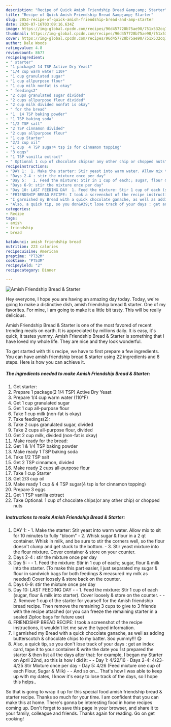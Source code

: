 ```yaml
---
description: "Recipe of Quick Amish Friendship Bread &amp;amp; Starter"
title: "Recipe of Quick Amish Friendship Bread &amp;amp; Starter"
slug: 2053-recipe-of-quick-amish-friendship-bread-and-amp-starter
date: 2020-07-16T03:09:16.634Z
image: https://img-global.cpcdn.com/recipes/96d457728b75ae90/751x532cq70/amish-friendship-bread-starter-recipe-main-photo.jpg
thumbnail: https://img-global.cpcdn.com/recipes/96d457728b75ae90/751x532cq70/amish-friendship-bread-starter-recipe-main-photo.jpg
cover: https://img-global.cpcdn.com/recipes/96d457728b75ae90/751x532cq70/amish-friendship-bread-starter-recipe-main-photo.jpg
author: Dale Woods
ratingvalue: 4.8
reviewcount: 8677
recipeingredient:
- " starter"
- "1 package2 14 TSP Active Dry Yeast"
- "1/4 cup warm water 110F"
- "1 cup granulated sugar"
- "1 cup allpurpose flour"
- "1 cup milk nonfat is okay"
- " feedings2"
- "2 cups granulated sugar divided"
- "2 cups allpurpose flour divided"
- "2 cup milk divided nonfat is okay"
- " for the bread"
- "1  14 TSP baking powder"
- "1 TSP baking soda"
- "1/2 TSP salt"
- "2 TSP cinnamon divided"
- "2 cups allpurpose flour"
- "1 cup Starter"
- "2/3 cup oil"
- "1 cup  4 TSP sugar4 tsp is for cinnamon topping"
- "3 eggs"
- "1 TSP vanilla extract"
- " Optional 1 cup of chocolate chipsor any other chip or chopped nuts"
recipeinstructions:
- "DAY 1:  1. Make the starter: Stir yeast into warm water. Allow mix to sit for 10 minutes to fully &#34;bloom&#34;  2. Whisk sugar &amp; flour in a 2 qt container. Whisk in milk, and be sure to stir the corners well, so the flour doesn&#39;t clump and get stuck to the bottom. 3. Stir yeast mixture into the flour mixture. Cover container &amp; store on your counter."
- "Days 2-4 : stir the mixture once per day"
- "Day 5:   1. Feed the mixture: Stir in 1 cup of each:; sugar, flour &amp; milk into the starter. (To make this part easier, I just separated my sugar &amp; flour in sandwich bags for both feedings &amp; measured my milk as needed) Cover loosely &amp; store back on the counter."
- "Days 6-9: stir the mixture once per day"
- "Day 10: LAST FEEDING DAY  1. Feed the mixture: Stir 1 cup of each (sugar, flour &amp; milk into starter). Cover loosely &amp; store on the counter.  2. Remove 1 cup of the starter for yourself for the Amish friendship bread recipe. Then remove the remaining 3 cups to give to 3 friends with the recipe attached (or you can freeze the remaining starter in a sealed Ziploc bags for future use)"
- "FRIENDSHIP BREAD RECIPE: I took a screenshot of the recipe instructions, it wouldn&#39;t let me save the typed information."
- "I garnished my Bread with a quick chocolate ganache, as well as adding butterscotch &amp; chocolate chips to my batter. Soo yummy!!! 😋"
- "Also, a quick tip, so you don&#39;t lose track of your days : get an index card, tape it to your container &amp; write the date you 1st prepared the starter &amp; then list all the days after that: for example, I began my Starter on April 22nd, so this is how I did it:   Day 1: 4/22/16 Days 2-4: 4/23-4/25 Stir Mixture once per day Day 5: 4/26 (Feed mixture one cup of each Flour, Sugar &amp; Milk)   And so on... That&#39;s how I was able to keep up with my dates, I know it&#39;s easy to lose track of the days, so I hope this helps.."
categories:
- Recipe
tags:
- amish
- friendship
- bread

katakunci: amish friendship bread 
nutrition: 223 calories
recipecuisine: American
preptime: "PT32M"
cooktime: "PT53M"
recipeyield: "2"
recipecategory: Dinner

---
```



![Amish Friendship Bread &amp; Starter](https://img-global.cpcdn.com/recipes/96d457728b75ae90/751x532cq70/amish-friendship-bread-starter-recipe-main-photo.jpg)

Hey everyone, I hope you are having an amazing day today. Today, we're going to make a distinctive dish, amish friendship bread &amp; starter. One of my favorites. For mine, I am going to make it a little bit tasty. This will be really delicious.



Amish Friendship Bread &amp; Starter is one of the most favored of recent trending meals on earth. It is appreciated by millions daily. It is easy, it's quick, it tastes yummy. Amish Friendship Bread &amp; Starter is something that I have loved my whole life. They are nice and they look wonderful.


To get started with this recipe, we have to first prepare a few ingredients. You can have amish friendship bread &amp; starter using 22 ingredients and 8 steps. Here is how you can achieve it.

<!--inarticleads1-->

##### The ingredients needed to make Amish Friendship Bread &amp; Starter:

1. Get  starter:
1. Prepare 1 package(2 1/4 TSP) Active Dry Yeast
1. Prepare 1/4 cup warm water (110°F)
1. Get 1 cup granulated sugar
1. Get 1 cup all-purpose flour
1. Take 1 cup milk (non-fat is okay)
1. Take  feedings(2):
1. Take 2 cups granulated sugar, divided
1. Take 2 cups all-purpose flour, divided
1. Get 2 cup milk, divided (non-fat is okay)
1. Make ready  for the bread:
1. Get 1 &amp; 1/4 TSP baking powder
1. Make ready 1 TSP baking soda
1. Take 1/2 TSP salt
1. Get 2 TSP cinnamon, divided
1. Make ready 2 cups all-purpose flour
1. Take 1 cup Starter
1. Get 2/3 cup oil
1. Make ready 1 cup &amp; 4 TSP sugar(4 tsp is for cinnamon topping)
1. Prepare 3 eggs
1. Get 1 TSP vanilla extract
1. Take  Optional: 1 cup of chocolate chips(or any other chip) or chopped nuts




<!--inarticleads2-->

##### Instructions to make Amish Friendship Bread &amp; Starter:

1. DAY 1:  - 1. Make the starter: Stir yeast into warm water. Allow mix to sit for 10 minutes to fully &#34;bloom&#34;  - 2. Whisk sugar &amp; flour in a 2 qt container. Whisk in milk, and be sure to stir the corners well, so the flour doesn&#39;t clump and get stuck to the bottom. - 3. Stir yeast mixture into the flour mixture. Cover container &amp; store on your counter.
1. Days 2-4 : stir the mixture once per day
1. Day 5:  -  - 1. Feed the mixture: Stir in 1 cup of each:; sugar, flour &amp; milk into the starter. (To make this part easier, I just separated my sugar &amp; flour in sandwich bags for both feedings &amp; measured my milk as needed) Cover loosely &amp; store back on the counter.
1. Days 6-9: stir the mixture once per day
1. Day 10: LAST FEEDING DAY -  - 1. Feed the mixture: Stir 1 cup of each (sugar, flour &amp; milk into starter). Cover loosely &amp; store on the counter. -  - 2. Remove 1 cup of the starter for yourself for the Amish friendship bread recipe. Then remove the remaining 3 cups to give to 3 friends with the recipe attached (or you can freeze the remaining starter in a sealed Ziploc bags for future use)
1. FRIENDSHIP BREAD RECIPE: I took a screenshot of the recipe instructions, it wouldn&#39;t let me save the typed information.
1. I garnished my Bread with a quick chocolate ganache, as well as adding butterscotch &amp; chocolate chips to my batter. Soo yummy!!! 😋
1. Also, a quick tip, so you don&#39;t lose track of your days : get an index card, tape it to your container &amp; write the date you 1st prepared the starter &amp; then list all the days after that: for example, I began my Starter on April 22nd, so this is how I did it:  -  - Day 1: 4/22/16 - Days 2-4: 4/23-4/25 Stir Mixture once per day - Day 5: 4/26 (Feed mixture one cup of each Flour, Sugar &amp; Milk)  -  - And so on... That&#39;s how I was able to keep up with my dates, I know it&#39;s easy to lose track of the days, so I hope this helps..




So that is going to wrap it up for this special food amish friendship bread &amp; starter recipe. Thanks so much for your time. I am confident that you can make this at home. There's gonna be interesting food in home recipes coming up. Don't forget to save this page in your browser, and share it to your family, colleague and friends. Thanks again for reading. Go on get cooking!
